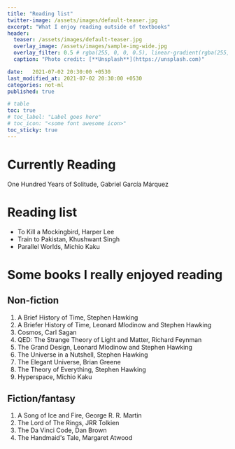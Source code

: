 ```yaml
---
title: "Reading list"
twitter-image: /assets/images/default-teaser.jpg
excerpt: "What I enjoy reading outside of textbooks"
header:
  teaser: /assets/images/default-teaser.jpg
  overlay_image: /assets/images/sample-img-wide.jpg
  overlay_filter: 0.5 # rgba(255, 0, 0, 0.5), linear-gradient(rgba(255, 0, 0, 0.5), rgba(0, 255, 255, 0.5))
  caption: "Photo credit: [**Unsplash**](https://unsplash.com)"

date:   2021-07-02 20:30:00 +0530
last_modified_at: 2021-07-02 20:30:00 +0530
categories: not-ml
published: true

# table
toc: true
# toc_label: "Label goes here"
# toc_icon: "<some font awesome icon>"
toc_sticky: true
---
```


# Currently Reading

One Hundred Years of Solitude, Gabriel García Márquez


# Reading list



* To Kill a Mockingbird, Harper Lee
* Train to Pakistan, Khushwant Singh
* Parallel Worlds, Michio Kaku


# Some books I really enjoyed reading


## Non-fiction



1. A Brief History of Time, Stephen Hawking
2. A Briefer History of Time, Leonard Mlodinow and Stephen Hawking
3. Cosmos, Carl Sagan
4. QED: The Strange Theory of Light and Matter, Richard Feynman
5. The Grand Design, Leonard Mlodinow and Stephen Hawking
6. The Universe in a Nutshell, Stephen Hawking
7. The Elegant Universe, Brian Greene
8. The Theory of Everything, Stephen Hawking
9. Hyperspace, Michio Kaku


## Fiction/fantasy



1. A Song of Ice and Fire, George R. R. Martin
2. The Lord of The Rings, JRR Tolkien
3. The Da Vinci Code, Dan Brown
4. The Handmaid's Tale, Margaret Atwood